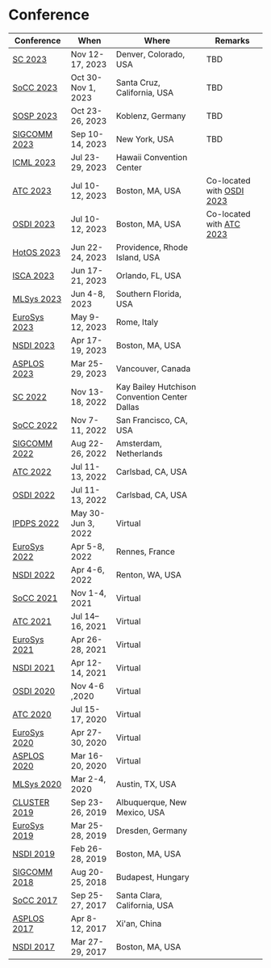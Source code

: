 # Conference

| Conference                      | When               | Where                                         | Remarks                                   |
| ------------------------------- | ------------------ | --------------------------------------------- | ----------------------------------------- |
| [SC 2023](sc-2023.md)           | Nov 12-17, 2023    | Denver, Colorado, USA                         | TBD                                       |
| [SoCC 2023](socc-2023.md)       | Oct 30-Nov 1, 2023 | Santa Cruz, California, USA                   | TBD                                       |
| [SOSP 2023](sosp-2023.md)       | Oct 23-26, 2023    | Koblenz, Germany                              | TBD                                       |
| [SIGCOMM 2023](sigcomm-2023.md) | Sep 10-14, 2023    | New York, USA                                 | TBD                                       |
| [ICML 2023](icml-2023.md)       | Jul 23-29, 2023    | Hawaii Convention Center                      |                                           |
| [ATC 2023](atc-2023/)           | Jul 10-12, 2023    | Boston, MA, USA                               | Co-located with [OSDI 2023](osdi-2023.md) |
| [OSDI 2023](osdi-2023.md)       | Jul 10-12, 2023    | Boston, MA, USA                               | Co-located with [ATC 2023](atc-2023/)     |
| [HotOS 2023](hotos-2023.md)     | Jun 22-24, 2023    | Providence, Rhode Island, USA                 |                                           |
| [ISCA 2023](isca-2023.md)       | Jun 17-21, 2023    | Orlando, FL, USA                              |                                           |
| [MLSys 2023](mlsys-2023.md)     | Jun 4-8, 2023      | Southern Florida, USA                         |                                           |
| [EuroSys 2023](eurosys-2023.md) | May 9-12, 2023     | Rome, Italy                                   |                                           |
| [NSDI 2023](nsdi-2023/)         | Apr 17-19, 2023    | Boston, MA, USA                               |                                           |
| [ASPLOS 2023](asplos-2023/)     | Mar 25-29, 2023    | Vancouver, Canada                             |                                           |
| [SC 2022](sc-2022.md)           | Nov 13-18, 2022    | Kay Bailey Hutchison Convention Center Dallas |                                           |
| [SoCC 2022](socc-2022/)         | Nov 7-11, 2022     | San Francisco, CA, USA                        |                                           |
| [SIGCOMM 2022](sigcomm-2022/)   | Aug 22-26, 2022    | Amsterdam, Netherlands                        |                                           |
| [ATC 2022](atc-2022/)           | Jul 11-13, 2022    | Carlsbad, CA, USA                             |                                           |
| [OSDI 2022](osdi-2022/)         | Jul 11-13, 2022    | Carlsbad, CA, USA                             |                                           |
| [IPDPS 2022](ipdps-2022/)       | May 30-Jun 3, 2022 | Virtual                                       |                                           |
| [EuroSys 2022](eurosys-2022/)   | Apr 5-8, 2022      | Rennes, France                                |                                           |
| [NSDI 2022](nsdi-2022.md)       | Apr 4-6, 2022      | Renton, WA, USA                               |                                           |
| [SoCC 2021](socc-2021.md)       | Nov 1-4, 2021      | Virtual                                       |                                           |
| [ATC 2021](atc-2021/)           | Jul 14–16, 2021    | Virtual                                       |                                           |
| [EuroSys 2021](eurosys-2021/)   | Apr 26-28, 2021    | Virtual                                       |                                           |
| [NSDI 2021](nsdi-2021.md)       | Apr 12-14, 2021    | Virtual                                       |                                           |
| [OSDI 2020](osdi-2020/)         | Nov 4-6 ,2020      | Virtual                                       |                                           |
| [ATC 2020](atc-2020/)           | Jul 15-17, 2020    | Virtual                                       |                                           |
| [EuroSys 2020](eurosys-2020.md) | Apr 27-30, 2020    | Virtual                                       |                                           |
| [ASPLOS 2020](asplos-2020.md)   | Mar 16-20, 2020    | Virtual                                       |                                           |
| [MLSys 2020](mlsys-2020.md)     | Mar 2-4, 2020      | Austin, TX, USA                               |                                           |
| [CLUSTER 2019](cluster-2019.md) | Sep 23-26, 2019    | Albuquerque, New Mexico, USA                  |                                           |
| [EuroSys 2019](eurosys-2019.md) | Mar 25-28, 2019    | Dresden, Germany                              |                                           |
| [NSDI 2019](nsdi-2019.md)       | Feb 26-28, 2019    | Boston, MA, USA                               |                                           |
| [SIGCOMM 2018](sigcomm-2018/)   | Aug 20-25, 2018    | Budapest, Hungary                             |                                           |
| [SoCC 2017](socc-2017/)         | Sep 25-27, 2017    | Santa Clara, California, USA                  |                                           |
| [ASPLOS 2017](asplos-2017/)     | Apr 8-12, 2017     | Xi'an, China                                  |                                           |
| [NSDI 2017](nsdi-2017/)         | Mar 27-29, 2017    | Boston, MA, USA                               |                                           |
